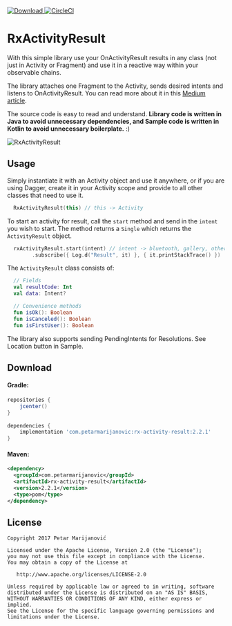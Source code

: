 [ ![Download](https://api.bintray.com/packages/petarmarijanovic/maven/rx-activity-result/images/download.svg) ](https://bintray.com/petarmarijanovic/maven/rx-activity-result/_latestVersion)
[![CircleCI](https://circleci.com/gh/PetarMarijanovic/RxActivityResult/tree/master.svg?style=svg)](https://circleci.com/gh/PetarMarijanovic/RxActivityResult/tree/master)

# RxActivityResult

With this simple library use your OnActivityResult results in any class (not just in Activity or Fragment) and use it in a reactive way within your observable chains. 

The library attaches one Fragment to the Activity, sends desired intents and listens to OnActivityResult. You can read more about it in this [Medium article][1].

The source code is easy to read and understand.
**Library code is written in Java to avoid unnecessary dependencies, and Sample code is written in Kotlin to avoid unnecessary boilerplate.** :)

![RxActivityResult](https://media.giphy.com/media/l41JQiEb7pJOqAknu/giphy.gif)

Usage
-----

Simply instantiate it with an Activity object and use it anywhere, or if you are using Dagger, create it in your Activity scope and provide to all other classes that need to use it.
```kotlin
  RxActivityResult(this) // this -> Activity
```

To start an activity for result, call the `start` method and send in the `intent` you wish to start. The method returns a `Single` which returns the `ActivityResult` object.
```kotlin
  rxActivityResult.start(intent) // intent -> bluetooth, gallery, other activity...
        .subscribe({ Log.d("Result", it) }, { it.printStackTrace() })       
```

The `ActivityResult` class consists of:
```kotlin
  // Fields
  val resultCode: Int
  val data: Intent?

  // Convenience methods
  fun isOk(): Boolean
  fun isCanceled(): Boolean
  fun isFirstUser(): Boolean
```

The library also supports sending PendingIntents for Resolutions. See Location button in Sample.

Download
--------

#### Gradle:
```groovy
repositories {
    jcenter()
}
    
dependencies {
    implementation 'com.petarmarijanovic:rx-activity-result:2.2.1'
}
```

#### Maven:
```xml
<dependency>
  <groupId>com.petarmarijanovic</groupId>
  <artifactId>rx-activity-result</artifactId>
  <version>2.2.1</version>
  <type>pom</type>
</dependency>
```

License
-------

    Copyright 2017 Petar Marijanović

    Licensed under the Apache License, Version 2.0 (the "License");
    you may not use this file except in compliance with the License.
    You may obtain a copy of the License at

       http://www.apache.org/licenses/LICENSE-2.0

    Unless required by applicable law or agreed to in writing, software
    distributed under the License is distributed on an "AS IS" BASIS,
    WITHOUT WARRANTIES OR CONDITIONS OF ANY KIND, either express or implied.
    See the License for the specific language governing permissions and
    limitations under the License.

[1]: https://medium.com/@petar.marijanovic/rxactivityresult-fc2976d497b9
